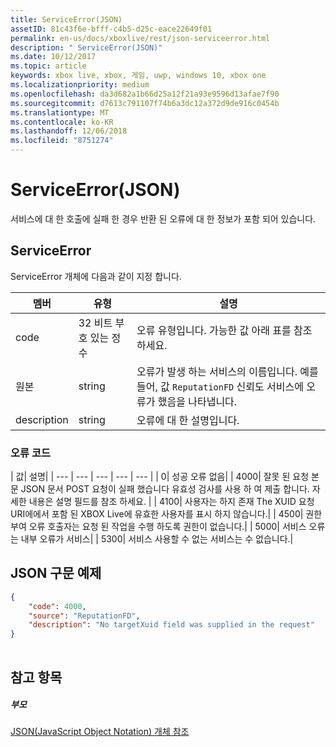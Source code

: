 ```yaml
---
title: ServiceError(JSON)
assetID: 81c43f6e-bfff-c4b5-d25c-eace22649f01
permalink: en-us/docs/xboxlive/rest/json-serviceerror.html
description: " ServiceError(JSON)"
ms.date: 10/12/2017
ms.topic: article
keywords: xbox live, xbox, 게임, uwp, windows 10, xbox one
ms.localizationpriority: medium
ms.openlocfilehash: da3d682a1b66d25a12f21a93e9596d13afae7f90
ms.sourcegitcommit: d7613c791107f74b6a3dc12a372d9de916c0454b
ms.translationtype: MT
ms.contentlocale: ko-KR
ms.lasthandoff: 12/06/2018
ms.locfileid: "8751274"
---
```

# <a name="serviceerror-json"></a>ServiceError(JSON)
서비스에 대 한 호출에 실패 한 경우 반환 된 오류에 대 한 정보가 포함 되어 있습니다. 
<a id="ID4EN"></a>

 
## <a name="serviceerror"></a>ServiceError
 
ServiceError 개체에 다음과 같이 지정 합니다.
 
| 멤버| 유형| 설명| 
| --- | --- | --- | 
| code| 32 비트 부호 있는 정수 | 오류 유형입니다. 가능한 값 아래 표를 참조 하세요. | 
| 원본| string | 오류가 발생 하는 서비스의 이름입니다. 예를 들어, 값 <code>ReputationFD</code> 신뢰도 서비스에 오류가 했음을 나타냅니다. | 
| description| string| 오류에 대 한 설명입니다. | 
 
<a id="ID4EBC"></a>

 
### <a name="error-codes"></a>오류 코드
 
| 값| 설명| 
| --- | --- | --- | --- | --- | 
| 0| 성공 오류 없음| 
| 4000| 잘못 된 요청 본문 JSON 문서 POST 요청이 실패 했습니다 유효성 검사를 사용 하 여 제출 합니다. 자세한 내용은 설명 필드를 참조 하세요. | 
| 4100| 사용자는 하지 존재 The XUID 요청 URI에에서 포함 된 XBOX Live에 유효한 사용자를 표시 하지 않습니다.| 
| 4500| 권한 부여 오류 호출자는 요청 된 작업을 수행 하도록 권한이 없습니다.| 
| 5000| 서비스 오류는 내부 오류가 서비스| 
| 5300| 서비스 사용할 수 없는 서비스는 수 없습니다.| 
   
<a id="ID4EQE"></a>

 
## <a name="sample-json-syntax"></a>JSON 구문 예제
 

```json
{
    "code": 4000,
    "source": "ReputationFD",
    "description": "No targetXuid field was supplied in the request"
}
    
```

  
<a id="ID4EZE"></a>

 
## <a name="see-also"></a>참고 항목
 
<a id="ID4E2E"></a>

 
##### <a name="parent"></a>부모 

[JSON(JavaScript Object Notation) 개체 참조](atoc-xboxlivews-reference-json.md)

   